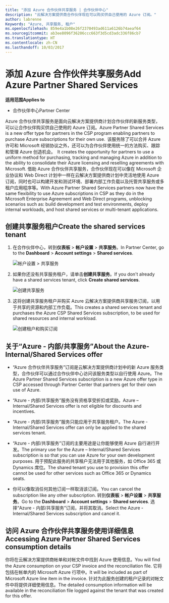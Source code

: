 ```yaml
---
title: "添加 Azure 合作伙伴共享服务 | 合作伙伴中心"
description: "云解决方案提供商合作伙伴现在可以购买供自己使用的 Azure 订阅。"
author: labrenne
Keywords: "Azure, 共享服务, 租户"
ms.openlocfilehash: 859e4a1b08e26f2370493ad611a6126b74aeaf64
ms.sourcegitcommit: ab3ee8096f36206ccc663f3d5cd3adc336f86cb7
ms.translationtype: HT
ms.contentlocale: zh-CN
ms.lasthandoff: 10/03/2017
---
```

# <a name="add-azure-partner-shared-services"></a><span data-ttu-id="b2352-104">添加 Azure 合作伙伴共享服务</span><span class="sxs-lookup"><span data-stu-id="b2352-104">Add Azure Partner Shared Services</span></span>

**<span data-ttu-id="b2352-105">适用范围</span><span class="sxs-lookup"><span data-stu-id="b2352-105">Applies to</span></span>**

-  <span data-ttu-id="b2352-106">合作伙伴中心</span><span class="sxs-lookup"><span data-stu-id="b2352-106">Partner Center</span></span>

<span data-ttu-id="b2352-107">Azure 合作伙伴共享服务是面向云解决方案提供商计划合作伙伴的新服务类型，可以让合作伙伴购买供自己使用的 Azure 订阅。</span><span class="sxs-lookup"><span data-stu-id="b2352-107">Azure Partner Shared Services is a new offer type for partners in the CSP program enabling partners to purchase Azure subscriptions for their own use.</span></span><span data-ttu-id="b2352-108">  该服务除了可以合并 Azure 许可和 Microsoft 经销协议之外，还可以为合作伙伴使用统一的方法购买、跟踪和管理 Azure 创造机会。</span><span class="sxs-lookup"><span data-stu-id="b2352-108">  It creates the opportunity for partners to use a uniform method for purchasing, tracking and managing Azure in addition to the ability to consolidate their Azure licensing and reselling agreements with Microsoft.</span></span> <span data-ttu-id="b2352-109">借助 Azure 合作伙伴共享服务，合作伙伴现在可以像在 Microsoft 企业协议和 Web Direct 计划中一样在云解决方案提供商计划中灵活地使用 Azure 订阅，同时也可以构建开发和测试环境、部署内部工作负载以及托管共享服务或多租户应用程序等。</span><span class="sxs-lookup"><span data-stu-id="b2352-109">With Azure Partner Shared Services partners now have the same flexibility to use Azure subscriptions in CSP as they do in the Microsoft Enterprise Agreement and Web Direct programs, unblocking scenarios such as:  build development and test environments, deploy internal workloads, and host shared services or multi-tenant applications.</span></span>  

## <a name="create-the-shared-services-tenant"></a><span data-ttu-id="b2352-110">创建共享服务租户</span><span class="sxs-lookup"><span data-stu-id="b2352-110">Create the shared services tenant</span></span>

1. <span data-ttu-id="b2352-111">在合作伙伴中心，转到**仪表板** > **帐户设置** > **共享服务**。</span><span class="sxs-lookup"><span data-stu-id="b2352-111">In Partner Center, go to the **Dashboard** > **Account settings** > **Shared services**.</span></span>

    ![**帐户设置** > **共享服务**](images/sharedservices2.png)

2. <span data-ttu-id="b2352-113">如果你还没有共享服务租户，请单击**创建共享服务**。</span><span class="sxs-lookup"><span data-stu-id="b2352-113">If you don't already have a shared services tenant, click **Create shared services**.</span></span>

    ![创建共享服务](images/sharedservices3.png)

3. <span data-ttu-id="b2352-115">这将创建共享服务租户并购买 Azure 云解决方案提供商共享服务订阅，以用于共享的资源和内部工作负载。</span><span class="sxs-lookup"><span data-stu-id="b2352-115">This creates a shared services tenant and purchases the Azure CSP Shared Services subscription, to be used for shared resources and internal workload.</span></span>

    ![创建租户和购买订阅](images/sharedservices5.png)

## <a name="about-the-azure--internalshared-services-offer"></a><span data-ttu-id="b2352-117">关于“Azure - 内部/共享服务”</span><span class="sxs-lookup"><span data-stu-id="b2352-117">About the Azure- Internal/Shared Services offer</span></span>

- <span data-ttu-id="b2352-118">“Azure 合作伙伴共享服务”订阅是云解决方案提供商计划中的新 Azure 服务类型，合作伙伴可以通过合作伙伴中心访问该服务类型以自行使用 Azure。</span><span class="sxs-lookup"><span data-stu-id="b2352-118">The Azure Partner Shared Services subscription is a new Azure offer type in CSP accessed through Partner Center that partners get for their own use of Azure.</span></span> 

- <span data-ttu-id="b2352-119">“Azure - 内部/共享服务”服务没有资格享受折扣或奖励。</span><span class="sxs-lookup"><span data-stu-id="b2352-119">Azure – Internal/Shared Services offer is not eligible for discounts and incentives.</span></span>

- <span data-ttu-id="b2352-120">“Azure - 内部/共享服务”服务只能应用于共享服务租户。</span><span class="sxs-lookup"><span data-stu-id="b2352-120">The Azure - Internal/Shared Services offer can only be applied to the shared services tenant.</span></span>

- <span data-ttu-id="b2352-121">“Azure - 内部/共享服务”订阅的主要用途是让你能够使用 Azure 自行进行开发。</span><span class="sxs-lookup"><span data-stu-id="b2352-121">The primary use for the Azure – Internal/Shared Services subscription is so that you can use Azure for your own development purposes.</span></span> <span data-ttu-id="b2352-122">用于预配此服务的共享租户无法用于其他服务，如 Office 365 或 Dynamics 席位。</span><span class="sxs-lookup"><span data-stu-id="b2352-122">The shared tenant you use to provision this offer cannot be used for other services such as Office 365 or Dynamics seats.</span></span> 

- <span data-ttu-id="b2352-123">你可以像取消任何其他订阅一样取消该订阅。</span><span class="sxs-lookup"><span data-stu-id="b2352-123">You can cancel the subscription like any other subscription.</span></span> <span data-ttu-id="b2352-124">转到**仪表板** > **帐户设置** > **共享服务**。</span><span class="sxs-lookup"><span data-stu-id="b2352-124">Go to the **Dashboard** > **Account settings** > **Shared services**.</span></span> <span data-ttu-id="b2352-125">选择“Azure - 内部/共享服务”订阅，并将其取消。</span><span class="sxs-lookup"><span data-stu-id="b2352-125">Select the Azure - Internal/Shared Services subscription and cancel it.</span></span>

## <a name="accessing-azure-partner-shared-services-consumption-details"></a><span data-ttu-id="b2352-126">访问 Azure 合作伙伴共享服务使用详细信息</span><span class="sxs-lookup"><span data-stu-id="b2352-126">Accessing Azure Partner Shared Services consumption details</span></span>

<span data-ttu-id="b2352-127">你将在云解决方案提供商帐单和对帐文件中找到 Azure 使用信息。</span><span class="sxs-lookup"><span data-stu-id="b2352-127">You will find the Azure consumption on your CSP invoice and the reconciliation file.</span></span> <span data-ttu-id="b2352-128">它将包括在帐单内的 Microsoft Azure 行项中。</span><span class="sxs-lookup"><span data-stu-id="b2352-128">It will be included as part of Microsoft Azure line item in the invoice.</span></span> <span data-ttu-id="b2352-129">针对为此服务创建的租户记录的对帐文件中将提供详细使用信息。</span><span class="sxs-lookup"><span data-stu-id="b2352-129">The detailed consumption information will be available in the reconciliation file logged against the tenant that was created for this offer.</span></span> 

 



